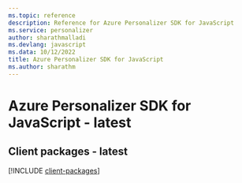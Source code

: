 ```yaml
---
ms.topic: reference
description: Reference for Azure Personalizer SDK for JavaScript
ms.service: personalizer
author: sharathmalladi
ms.devlang: javascript
ms.data: 10/12/2022
title: Azure Personalizer SDK for JavaScript
ms.author: sharathm
---
```

# Azure Personalizer SDK for JavaScript - latest

## Client packages - latest
[!INCLUDE [client-packages](personalizer-client-index.md)]